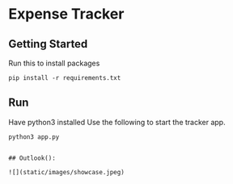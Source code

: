# Expense Tracker
## Getting Started

Run this to install packages
```
pip install -r requirements.txt
```

## Run
Have python3 installed
Use the following to start the tracker app.
```
python3 app.py


## Outlook():

![](static/images/showcase.jpeg)
```